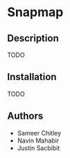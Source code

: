 # Snapmap

## Description
TODO

## Installation
TODO

## Authors

- Sameer Chitley
- Navin Mahabir
- Justin Sacbibit
